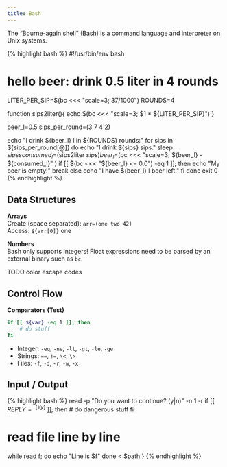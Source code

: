 ```yaml
---
title: Bash
---
```

The “Bourne-again shell” (Bash) is a command language and interpreter on Unix systems.

{% highlight bash %}
#!/usr/bin/env bash
# hello beer: drink 0.5 liter in 4 rounds

LITER_PER_SIP=$(bc <<< "scale=3; 37/1000")
ROUNDS=4

function sips2liter(){
    echo $(bc <<< "scale=3; $1 * ${LITER_PER_SIP}")
}

beer_l=0.5
sips_per_round=(3 7 4 2)

echo "I drink ${beer_l} l in ${ROUNDS} rounds:"
for sips in ${sips_per_round[@]}
do
    echo "I drink ${sips} sips."
    sleep ${sips}s
    consumed_l=$(sips2liter ${sips})
    beer_l=$(bc <<< "scale=3; ${beer_l} - ${consumed_l}" )
    if [[ $(bc <<< "${beer_l} <= 0.0") -eq 1 ]]; then
        echo "My beer is empty!"
        break
    else
        echo "I have ${beer_l} l beer left."
    fi
done
exit 0
{% endhighlight %}





## Data Structures

**Arrays**</br>
Create (space separated): `arr=(one two 42)`</br>
Access: `${arr[0]}`  one


**Numbers**</br>
Bash only supports Integers! Float expressions need to be parsed by an external binary such as `bc`.



TODO color escape codes


## Control Flow

**Comparators (Test)**

```bash
if [[ ${var} -eq 1 ]]; then
	# do stuff
fi
```

* Integer: `-eq`, `-ne`, `-lt`, `-gt`, `-le`, `-ge`
* Strings: `==`, `!=`, `\<`, `\>`
* Files: `-f`, `-d`, `-r`, `-w`, `-x` 


## Input / Output

{% highlight bash %}
read -p "Do you want to continue? (y|n)" -n 1 -r
if [[ $REPLY =~ ^[Yy]$ ]]; then
    # do dangerous stuff
fi

# read file line by line
while read f; do
	echo "Line is $f" 
done < $path 
}
{% endhighlight %}




